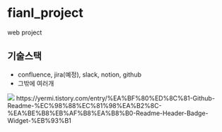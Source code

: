 # fianl_project
web project


## 기술스택
- confluence, jira(예정), slack, notion, github
- 그밖에 여러개

<img src="https://img.shields.io/badge/Spring-Red?style=flat&logo=White&logoColor=white"/>
https://yermi.tistory.com/entry/%EA%BF%80%ED%8C%81-Github-Readme-%EC%98%88%EC%81%98%EA%B2%8C-%EA%BE%B8%EB%AF%B8%EA%B8%B0-Readme-Header-Badge-Widget-%EB%93%B1


